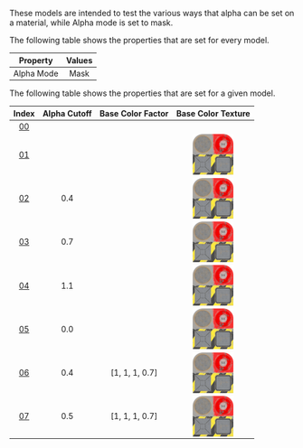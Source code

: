 These models are intended to test the various ways that alpha can be set on a material, while Alpha mode is set to mask.  

The following table shows the properties that are set for every model.  


Property | **Values**
:---: | :---:
Alpha Mode | Mask


The following table shows the properties that are set for a given model.  


Index | Alpha Cutoff | Base Color Factor | Base Color Texture
:---: | :---: | :---: | :---:
[00](./Material_AlphaMask_00.gltf) |   |   |  
[01](./Material_AlphaMask_01.gltf) |   |   | <img src="./Textures\Texture_baseColor.png" height="72" width="72" align="middle">
[02](./Material_AlphaMask_02.gltf) | 0.4 |   | <img src="./Textures\Texture_baseColor.png" height="72" width="72" align="middle">
[03](./Material_AlphaMask_03.gltf) | 0.7 |   | <img src="./Textures\Texture_baseColor.png" height="72" width="72" align="middle">
[04](./Material_AlphaMask_04.gltf) | 1.1 |   | <img src="./Textures\Texture_baseColor.png" height="72" width="72" align="middle">
[05](./Material_AlphaMask_05.gltf) | 0.0 |   | <img src="./Textures\Texture_baseColor.png" height="72" width="72" align="middle">
[06](./Material_AlphaMask_06.gltf) | 0.4 | [1, 1, 1, 0.7] | <img src="./Textures\Texture_baseColor.png" height="72" width="72" align="middle">
[07](./Material_AlphaMask_07.gltf) | 0.5 | [1, 1, 1, 0.7] | <img src="./Textures\Texture_baseColor.png" height="72" width="72" align="middle">
 
